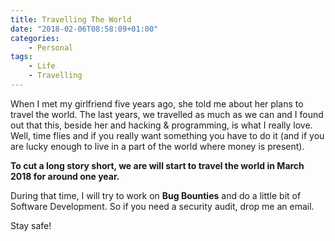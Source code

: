 ```yaml
---
title: Travelling The World
date: "2018-02-06T08:58:09+01:00"
categories:
    - Personal
tags:
    - Life
    - Travelling
---
```


When I met my girlfriend five years ago, she told me about her plans to travel the world. The last years,
we travelled as much as we can and I found out that this, beside her and hacking & programming, is what I really love.
Well, time flies and if you really want something you have to do it (and if you are lucky enough
to live in a part of the world where money is present).

**To cut a long story short, we are will start to travel the world in March 2018 for around one year.**

During that time, I will try to work on **Bug Bounties** and do a little bit of Software Development.
So if you need a security audit, drop me an email.

Stay safe!
